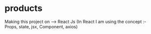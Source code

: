 # products
Making this project on --> React Js (In React I am using the concept :- Props, state, jsx, Component, axios)
